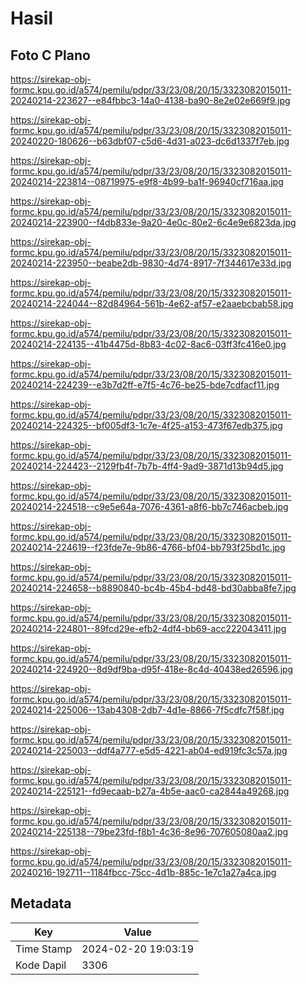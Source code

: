 # Hasil

## Foto C Plano

https://sirekap-obj-formc.kpu.go.id/a574/pemilu/pdpr/33/23/08/20/15/3323082015011-20240214-223627--e84fbbc3-14a0-4138-ba90-8e2e02e669f9.jpg

https://sirekap-obj-formc.kpu.go.id/a574/pemilu/pdpr/33/23/08/20/15/3323082015011-20240220-180626--b63dbf07-c5d6-4d31-a023-dc6d1337f7eb.jpg

https://sirekap-obj-formc.kpu.go.id/a574/pemilu/pdpr/33/23/08/20/15/3323082015011-20240214-223814--08719975-e9f8-4b99-ba1f-96940cf716aa.jpg

https://sirekap-obj-formc.kpu.go.id/a574/pemilu/pdpr/33/23/08/20/15/3323082015011-20240214-223900--f4db833e-9a20-4e0c-80e2-6c4e9e6823da.jpg

https://sirekap-obj-formc.kpu.go.id/a574/pemilu/pdpr/33/23/08/20/15/3323082015011-20240214-223950--beabe2db-9830-4d74-8917-7f344617e33d.jpg

https://sirekap-obj-formc.kpu.go.id/a574/pemilu/pdpr/33/23/08/20/15/3323082015011-20240214-224044--82d84964-561b-4e62-af57-e2aaebcbab58.jpg

https://sirekap-obj-formc.kpu.go.id/a574/pemilu/pdpr/33/23/08/20/15/3323082015011-20240214-224135--41b4475d-8b83-4c02-8ac6-03ff3fc416e0.jpg

https://sirekap-obj-formc.kpu.go.id/a574/pemilu/pdpr/33/23/08/20/15/3323082015011-20240214-224239--e3b7d2ff-e7f5-4c76-be25-bde7cdfacf11.jpg

https://sirekap-obj-formc.kpu.go.id/a574/pemilu/pdpr/33/23/08/20/15/3323082015011-20240214-224325--bf005df3-1c7e-4f25-a153-473f67edb375.jpg

https://sirekap-obj-formc.kpu.go.id/a574/pemilu/pdpr/33/23/08/20/15/3323082015011-20240214-224423--2129fb4f-7b7b-4ff4-9ad9-3871d13b94d5.jpg

https://sirekap-obj-formc.kpu.go.id/a574/pemilu/pdpr/33/23/08/20/15/3323082015011-20240214-224518--c9e5e64a-7076-4361-a8f6-bb7c746acbeb.jpg

https://sirekap-obj-formc.kpu.go.id/a574/pemilu/pdpr/33/23/08/20/15/3323082015011-20240214-224619--f23fde7e-9b86-4766-bf04-bb793f25bd1c.jpg

https://sirekap-obj-formc.kpu.go.id/a574/pemilu/pdpr/33/23/08/20/15/3323082015011-20240214-224658--b8890840-bc4b-45b4-bd48-bd30abba8fe7.jpg

https://sirekap-obj-formc.kpu.go.id/a574/pemilu/pdpr/33/23/08/20/15/3323082015011-20240214-224801--89fcd29e-efb2-4df4-bb69-acc222043411.jpg

https://sirekap-obj-formc.kpu.go.id/a574/pemilu/pdpr/33/23/08/20/15/3323082015011-20240214-224920--8d9df9ba-d95f-418e-8c4d-40438ed26596.jpg

https://sirekap-obj-formc.kpu.go.id/a574/pemilu/pdpr/33/23/08/20/15/3323082015011-20240214-225006--13ab4308-2db7-4d1e-8866-7f5cdfc7f58f.jpg

https://sirekap-obj-formc.kpu.go.id/a574/pemilu/pdpr/33/23/08/20/15/3323082015011-20240214-225003--ddf4a777-e5d5-4221-ab04-ed919fc3c57a.jpg

https://sirekap-obj-formc.kpu.go.id/a574/pemilu/pdpr/33/23/08/20/15/3323082015011-20240214-225121--fd9ecaab-b27a-4b5e-aac0-ca2844a49268.jpg

https://sirekap-obj-formc.kpu.go.id/a574/pemilu/pdpr/33/23/08/20/15/3323082015011-20240214-225138--79be23fd-f8b1-4c36-8e96-707605080aa2.jpg

https://sirekap-obj-formc.kpu.go.id/a574/pemilu/pdpr/33/23/08/20/15/3323082015011-20240216-192711--1184fbcc-75cc-4d1b-885c-1e7c1a27a4ca.jpg


## Metadata

| Key        | Value               |
| ---------- | ------------------- |
| Time Stamp | 2024-02-20 19:03:19 |
| Kode Dapil | 3306                |



